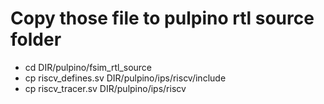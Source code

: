 # Copy those file to pulpino rtl source folder
   - cd DIR/pulpino/fsim_rtl_source
   - cp riscv_defines.sv DIR/pulpino/ips/riscv/include
   - cp riscv_tracer.sv DIR/pulpino/ips/riscv
